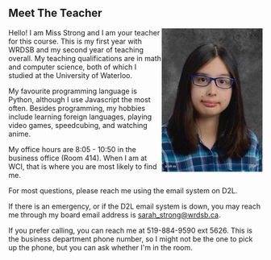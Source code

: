 ## Meet The Teacher


<img style="float: right;" src="Images/2018_School_Picture.jpeg"> Hello! I am Miss Strong and I am your teacher for this course. This is my first year with WRDSB and my second year of teaching overall. My teaching qualifications are in math and computer science, both of which I studied at the University of Waterloo.

My favourite programming language is Python, although I use Javascript the most often. Besides programming, my hobbies include learning foreign languages, playing video games, speedcubing, and watching anime. 

My office hours are 8:05 - 10:50 in the business office (Room 414). When I am at WCI, that is where you are most likely to find me. 

For most questions, please reach me using the email system on D2L. 

If there is an emergency, or if the D2L email system is down, you may reach me through my board email address is sarah_strong@wrdsb.ca. 

If you prefer calling, you can reach me at 519-884-9590 ext 5626. This is the business department phone number, so I might not be the one to pick up the phone, but you can ask whether I'm in the room.
